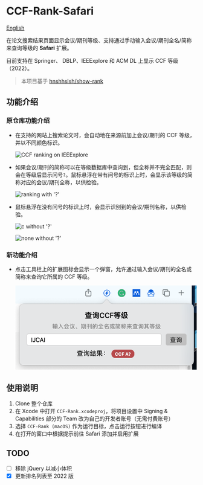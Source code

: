 # CCF-Rank-Safari

[English](docs/README_en.md)

在论文搜索结果页面显示会议/期刊等级、支持通过手动输入会议/期刊全名/简称来查询等级的 **Safari** 扩展。

目前支持在 Springer、 DBLP、IEEExplore 和 ACM DL 上显示 CCF 等级（2022）。

> 本项目基于 [hnshhslsh/show-rank](https://github.com/hnshhslsh/show-rank)
>

## 功能介绍

### 原仓库功能介绍

- 在支持的网站上搜索论文时，会自动地在来源前加上会议/期刊的 CCF 等级，并以不同颜色标识。

  ![CCF ranking on IEEExplore](https://github.com/hnshhslsh/show-rank/raw/master/img/ieee.png)

- 如果会议/期刊的简称可以在等级数据库中查询到，但全称并不完全匹配，则会在等级后显示问号`?`。鼠标悬浮在带有问号的标识上时，会显示该等级的简称对应的会议/期刊全称，以供检验。

  ![ranking with '?'](https://github.com/hnshhslsh/show-rank/raw/master/img/question.png)

- 鼠标悬浮在没有问号的标识上时，会显示识别到的会议/期刊名称，以供检验。

  ![c without '?'](https://github.com/hnshhslsh/show-rank/raw/master/img/ccfc.png)

  ![none without '?'](https://github.com/hnshhslsh/show-rank/raw/master/img/ccfnone.png)

### 新功能介绍

- 点击工具栏上的扩展图标会显示一个弹窗，允许通过输入会议/期刊的全名或简称来查询它所属的 CCF 等级。

  ![popup](docs/popup.png)

## 使用说明

1. Clone 整个仓库
2. 在 Xcode 中打开 `CCF-Rank.xcodeproj`，将项目设置中 Signing & Capabilities 部分的 Team 改为自己的开发者账号（无需付费账号）
3. 选择 `CCF-Rank (macOS)` 作为运行目标，点击运行按钮进行编译
4. 在打开的窗口中根据提示前往 Safari 添加并启用扩展

## TODO

- [ ] 移除 jQuery 以减小体积
- [x] 更新排名列表至 2022 版
